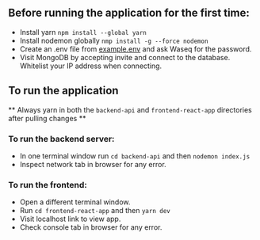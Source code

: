 ## Before running the application for the first time:
-   Install yarn `npm install --global yarn`
-   Install nodemon globally `nmp install -g --force nodemon`
-   Create an .env file from [example.env](https://github.com/Waseq225/XPVibes/blob/main/backend-api/.example.env) and ask Waseq for the password.
-   Visit MongoDB by accepting invite and connect to the database. Whitelist your IP address when connecting. 

## To run the application

** Always yarn in both the `backend-api` and `frontend-react-app` directories after pulling changes **


### To run the backend server:

-   In one terminal window run `cd backend-api` and then `nodemon index.js` 
-   Inspect network tab in browser for any error.

### To run the frontend:

-   Open a different terminal window.
-   Run `cd frontend-react-app` and then `yarn dev`
-   Visit localhost link to view app.
-   Check console tab in browser for any error.
